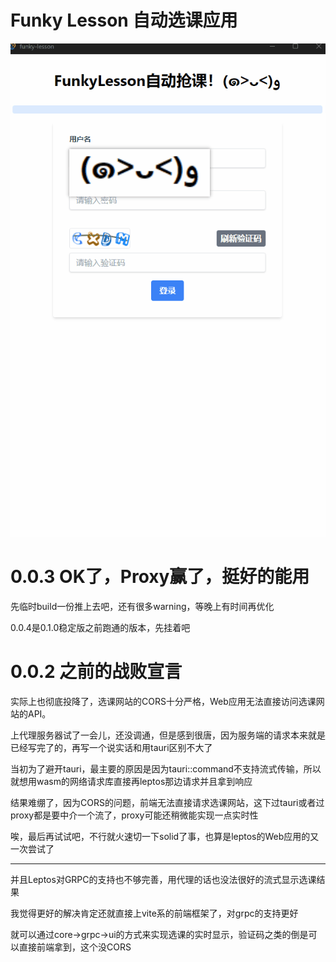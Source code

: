 # Funky Lesson 自动选课应用

![funky-lesson的桌面端GIF演示](./funky-lesson.gif)

# 0.0.3 OK了，Proxy赢了，挺好的能用

先临时build一份推上去吧，还有很多warning，等晚上有时间再优化

0.0.4是0.1.0稳定版之前跑通的版本，先挂着吧

# 0.0.2 之前的战败宣言
实际上也彻底投降了，选课网站的CORS十分严格，Web应用无法直接访问选课网站的API。

上代理服务器试了一会儿，还没调通，但是感到很唐，因为服务端的请求本来就是已经写完了的，再写一个说实话和用tauri区别不大了

当初为了避开tauri，最主要的原因是因为tauri::command不支持流式传输，所以就想用wasm的网络请求库直接再leptos那边请求并且拿到响应

结果难绷了，因为CORS的问题，前端无法直接请求选课网站，这下过tauri或者过proxy都是要中介一个流了，proxy可能还稍微能实现一点实时性

唉，最后再试试吧，不行就火速切一下solid了事，也算是leptos的Web应用的又一次尝试了

---
并且Leptos对GRPC的支持也不够完善，用代理的话也没法很好的流式显示选课结果

我觉得更好的解决肯定还就直接上vite系的前端框架了，对grpc的支持更好

就可以通过core->grpc->ui的方式来实现选课的实时显示，验证码之类的倒是可以直接前端拿到，这个没CORS